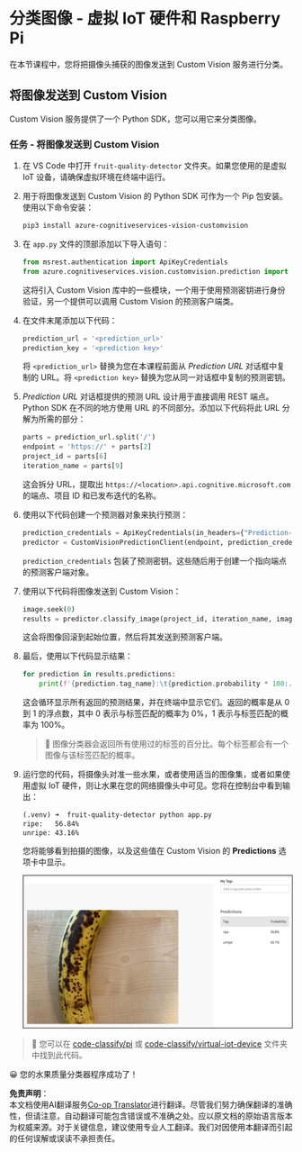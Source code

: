 <!--
CO_OP_TRANSLATOR_METADATA:
{
  "original_hash": "e5896207b304ce1abaf065b8acc0cc79",
  "translation_date": "2025-08-24T21:30:55+00:00",
  "source_file": "4-manufacturing/lessons/2-check-fruit-from-device/single-board-computer-classify-image.md",
  "language_code": "zh"
}
-->
# 分类图像 - 虚拟 IoT 硬件和 Raspberry Pi

在本节课程中，您将把摄像头捕获的图像发送到 Custom Vision 服务进行分类。

## 将图像发送到 Custom Vision

Custom Vision 服务提供了一个 Python SDK，您可以用它来分类图像。

### 任务 - 将图像发送到 Custom Vision

1. 在 VS Code 中打开 `fruit-quality-detector` 文件夹。如果您使用的是虚拟 IoT 设备，请确保虚拟环境在终端中运行。

1. 用于将图像发送到 Custom Vision 的 Python SDK 可作为一个 Pip 包安装。使用以下命令安装：

    ```sh
    pip3 install azure-cognitiveservices-vision-customvision
    ```

1. 在 `app.py` 文件的顶部添加以下导入语句：

    ```python
    from msrest.authentication import ApiKeyCredentials
    from azure.cognitiveservices.vision.customvision.prediction import CustomVisionPredictionClient
    ```

    这将引入 Custom Vision 库中的一些模块，一个用于使用预测密钥进行身份验证，另一个提供可以调用 Custom Vision 的预测客户端类。

1. 在文件末尾添加以下代码：

    ```python
    prediction_url = '<prediction_url>'
    prediction_key = '<prediction key>'
    ```

    将 `<prediction_url>` 替换为您在本课程前面从 *Prediction URL* 对话框中复制的 URL。将 `<prediction key>` 替换为您从同一对话框中复制的预测密钥。

1. *Prediction URL* 对话框提供的预测 URL 设计用于直接调用 REST 端点。Python SDK 在不同的地方使用 URL 的不同部分。添加以下代码将此 URL 分解为所需的部分：

    ```python
    parts = prediction_url.split('/')
    endpoint = 'https://' + parts[2]
    project_id = parts[6]
    iteration_name = parts[9]
    ```

    这会拆分 URL，提取出 `https://<location>.api.cognitive.microsoft.com` 的端点、项目 ID 和已发布迭代的名称。

1. 使用以下代码创建一个预测器对象来执行预测：

    ```python
    prediction_credentials = ApiKeyCredentials(in_headers={"Prediction-key": prediction_key})
    predictor = CustomVisionPredictionClient(endpoint, prediction_credentials)
    ```

    `prediction_credentials` 包装了预测密钥。这些随后用于创建一个指向端点的预测客户端对象。

1. 使用以下代码将图像发送到 Custom Vision：

    ```python
    image.seek(0)
    results = predictor.classify_image(project_id, iteration_name, image)
    ```

    这会将图像回滚到起始位置，然后将其发送到预测客户端。

1. 最后，使用以下代码显示结果：

    ```python
    for prediction in results.predictions:
        print(f'{prediction.tag_name}:\t{prediction.probability * 100:.2f}%')
    ```

    这会循环显示所有返回的预测结果，并在终端中显示它们。返回的概率是从 0 到 1 的浮点数，其中 0 表示与标签匹配的概率为 0%，1 表示与标签匹配的概率为 100%。

    > 💁 图像分类器会返回所有使用过的标签的百分比。每个标签都会有一个图像与该标签匹配的概率。

1. 运行您的代码，将摄像头对准一些水果，或者使用适当的图像集，或者如果使用虚拟 IoT 硬件，则让水果在您的网络摄像头中可见。您将在控制台中看到输出：

    ```output
    (.venv) ➜  fruit-quality-detector python app.py
    ripe:   56.84%
    unripe: 43.16%
    ```

    您将能够看到拍摄的图像，以及这些值在 Custom Vision 的 **Predictions** 选项卡中显示。

    ![Custom Vision 中的一根香蕉，预测成熟度为 56.8%，未成熟度为 43.1%](../../../../../translated_images/custom-vision-banana-prediction.30cdff4e1d72db5d9a0be0193790a47c2b387da034e12dc1314dd57ca2131b59.zh.png)

> 💁 您可以在 [code-classify/pi](../../../../../4-manufacturing/lessons/2-check-fruit-from-device/code-classify/pi) 或 [code-classify/virtual-iot-device](../../../../../4-manufacturing/lessons/2-check-fruit-from-device/code-classify/virtual-iot-device) 文件夹中找到此代码。

😀 您的水果质量分类器程序成功了！

**免责声明**：  
本文档使用AI翻译服务[Co-op Translator](https://github.com/Azure/co-op-translator)进行翻译。尽管我们努力确保翻译的准确性，但请注意，自动翻译可能包含错误或不准确之处。应以原文档的原始语言版本为权威来源。对于关键信息，建议使用专业人工翻译。我们对因使用本翻译而引起的任何误解或误读不承担责任。